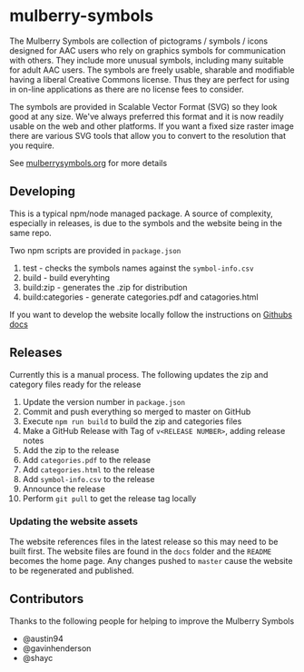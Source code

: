 # mulberry-symbols

The Mulberry Symbols are collection of pictograms / symbols / icons designed for AAC users who rely on graphics symbols for communication with others. They include more unusual symbols, including many suitable for adult AAC users. The symbols are freely usable, sharable and modifiable having a liberal Creative Commons license. Thus they are perfect for using in on-line applications as there are no license fees to consider.

The symbols are provided in Scalable Vector Format (SVG) so they look good at any size. We've always preferred this format and it is now readily usable on the web and other platforms. If you want a fixed size raster image there are various SVG tools that allow you to convert to the resolution that you require.

See [mulberrysymbols.org](https://mulberrysymbols.org) for more details

## Developing

This is a typical npm/node managed package. A source of complexity, especially in releases, is due to the symbols and the website being in the same repo.

Two npm scripts are provided in `package.json`

1. test - checks the symbols names against the `symbol-info.csv`
1. build - build everyhting
1. build:zip - generates the .zip for distribution
1. build:categories - generate categories.pdf and catagories.html

If you want to develop the website locally follow the instructions on [Githubs docs](https://help.github.com/articles/setting-up-your-github-pages-site-locally-with-jekyll/)

## Releases

Currently this is a manual process. The following updates the zip and category files ready for the release

1. Update the version number in `package.json`
1. Commit and push everything so merged to master on GitHub
1. Execute `npm run build` to build the zip and categories files
1. Make a GitHub Release with Tag of `v<RELEASE NUMBER>`, adding release notes
1. Add the zip to the release
1. Add `categories.pdf` to the release
1. Add `categories.html` to the release
1. Add `symbol-info.csv` to the release
1. Announce the release
1. Perform `git pull` to get the release tag locally

### Updating the website assets

The website references files in the latest release so this may need to be built first.
The website files are found in the `docs` folder and the `README` becomes the home page.
Any changes pushed to `master` cause the website to be regenerated and published.

## Contributors

Thanks to the following people for helping to improve the Mulberry Symbols

- @austin94
- @gavinhenderson
- @shayc
